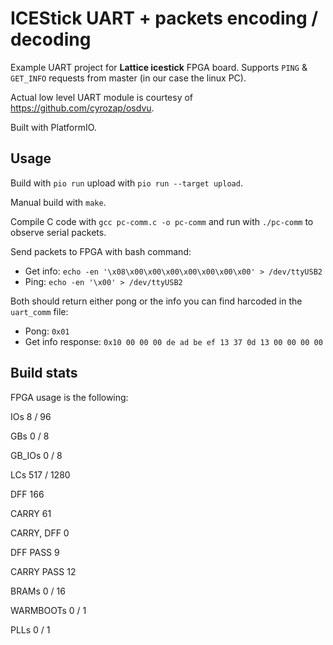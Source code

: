 # ICEStick UART + packets encoding / decoding

Example UART project for **Lattice icestick** FPGA board. Supports `PING` & `GET_INFO` requests from master (in our case the linux PC).

Actual low level UART module is courtesy of https://github.com/cyrozap/osdvu.

Built with PlatformIO.

## Usage

Build with `pio run` upload with `pio run --target upload`.

Manual build with `make`.

Compile C code with `gcc pc-comm.c -o pc-comm`  and run with `./pc-comm` to observe serial packets.

Send packets to FPGA with bash command:
  - Get info: `echo -en '\x08\x00\x00\x00\x00\x00\x00\x00' > /dev/ttyUSB2`
  - Ping: `echo -en '\x00' > /dev/ttyUSB2`

Both should return either pong or the info you can find harcoded in the `uart_comm` file:
  - Pong: `0x01`
  - Get info response: `0x10 00 00 00 de ad be ef 13 37 0d 13 00 00 00 00`

## Build stats

FPGA usage is the following:

IOs          8 / 96

GBs          0 / 8

  GB_IOs     0 / 8
  
LCs          517 / 1280

  DFF        166
  
  CARRY      61
  
  CARRY, DFF 0
  
  DFF PASS   9
  
  CARRY PASS 12
  
BRAMs        0 / 16

WARMBOOTs    0 / 1

PLLs         0 / 1
